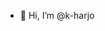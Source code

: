 - 👋 Hi, I’m @k-harjo


<!---
k-harjo/k-harjo is a ✨ special ✨ repository because its `README.md` (this file) appears on your GitHub profile.
You can click the Preview link to take a look at your changes.
--->
